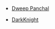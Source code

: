 - [Dweep Panchal](https://github.com/dweep612)

- [DarkKnight](https://github.com/darkknight2182017)
